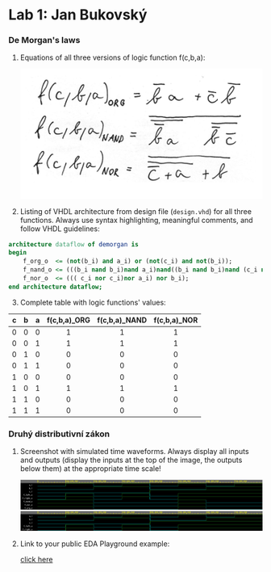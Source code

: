 # Lab 1: Jan Bukovský

### De Morgan's laws

1. Equations of all three versions of logic function f(c,b,a):

   ![Logic function](images/rovnice.png)

2. Listing of VHDL architecture from design file (`design.vhd`) for all three functions. Always use syntax highlighting, meaningful comments, and follow VHDL guidelines:

```vhdl
architecture dataflow of demorgan is
begin
    f_org_o  <= (not(b_i) and a_i) or (not(c_i) and not(b_i));
    f_nand_o <= (((b_i nand b_i)nand a_i)nand((b_i nand b_i)nand (c_i nand c_i)));
    f_nor_o  <= ((( c_i nor c_i)nor a_i) nor b_i);
end architecture dataflow;
```

3. Complete table with logic functions' values:

| **c** | **b** |**a** | **f(c,b,a)_ORG** | **f(c,b,a)_NAND** | **f(c,b,a)_NOR** |
| :-: | :-: | :-: | :-: | :-: | :-: |
| 0 | 0 | 0 | 1 | 1 | 1 |
| 0 | 0 | 1 | 1 | 1 | 1 |
| 0 | 1 | 0 | 0 | 0 | 0 |
| 0 | 1 | 1 | 0 | 0 | 0 |
| 1 | 0 | 0 | 0 | 0 | 0 |
| 1 | 0 | 1 | 1 | 1 | 1 |
| 1 | 1 | 0 | 0 | 0 | 0 |
| 1 | 1 | 1 | 0 | 0 | 0 |

### Druhý distributivní zákon

1. Screenshot with simulated time waveforms. Always display all inputs and outputs (display the inputs at the top of the image, the outputs below them) at the appropriate time scale!

   ![your figure](images/prubehy.PNG)
   ![your figure](images/prubehy2.PNG)

2. Link to your public EDA Playground example:

   [click here](https://www.edaplayground.com/x/c6hj)
